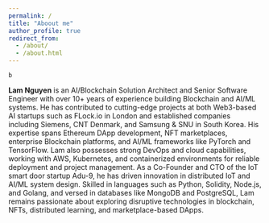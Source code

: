```yaml
---
permalink: /
title: "Aboout me"
author_profile: true
redirect_from: 
  - /about/
  - /about.html
---
```


```
b
```

**Lam Nguyen** is an AI/Blockchain Solution Architect and Senior Software Engineer with over 10+ years of experience building Blockchain and AI/ML systems. He has contributed to cutting-edge projects at both Web3-based AI startups such as FLock.io in London and established companies including Siemens, CNT Denmark, and Samsung & SNU in South Korea. His expertise spans Ethereum DApp development, NFT marketplaces, enterprise Blockchain platforms, and AI/ML frameworks like PyTorch and TensorFlow. Lam also possesses strong DevOps and cloud capabilities, working with AWS, Kubernetes, and containerized environments for reliable deployment and project management. As a Co-Founder and CTO of the IoT smart door startup Adu-9, he has driven innovation in distributed IoT and AI/ML system design. Skilled in languages such as Python, Solidity, Node.js, and Golang, and versed in databases like MongoDB and PostgreSQL, Lam remains passionate about exploring disruptive technologies in blockchain, NFTs, distributed learning, and marketplace-based DApps.
